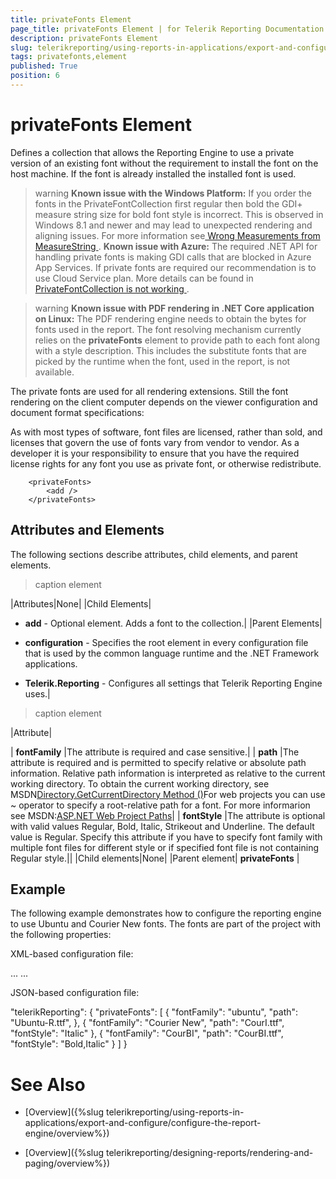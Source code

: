 ```yaml
---
title: privateFonts Element
page_title: privateFonts Element | for Telerik Reporting Documentation
description: privateFonts Element
slug: telerikreporting/using-reports-in-applications/export-and-configure/configure-the-report-engine/privatefonts-element
tags: privatefonts,element
published: True
position: 6
---
```


# privateFonts Element



Defines a collection that allows the Reporting Engine to use a private version
        of an existing font without the requirement to install the font on the host machine.
        If the font is already installed the installed font is used.
      

>warning  __Known issue with the Windows Platform:__ 
>If you order the fonts in the PrivateFontCollection first regular then bold
          the GDI+ measure string size for bold font style is incorrect. 
          This is observed in Windows 8.1 and newer and may lead to unexpected rendering and aligning issues.
          For more information see[
              Wrong Measurements from MeasureString
            ](
              https://github.com/Microsoft/DirectXTK/issues/34
            ).
> __Known issue with Azure:__ 
>The required .NET API for handling private fonts is making GDI calls that are blocked in Azure App Services.
          If private fonts are required our recommendation is to use Cloud Service plan. More details can be found in[
              PrivateFontCollection is not working
            ](
              https://feedback.azure.com/forums/34192--general-feedback/suggestions/31381390-privatefontcollection-is-not-working
            ).
>


>warning  __Known issue with PDF rendering in .NET Core application on Linux:__ 
>The PDF rendering engine needs to obtain the bytes for fonts used in the report. The font resolving mechanism currently relies on the __privateFonts__ element to provide path to each font along with a style description. This includes the substitute fonts that are picked by the runtime when the font, 
          used in the report, is not available.
>


The private fonts are used for all rendering extensions. Still the font rendering on the client
        computer depends on the viewer configuration and document format specifications:
      

As with most types of software, font files are licensed, rather than sold,
        and licenses that govern the use of fonts vary from vendor to vendor.
        As a developer it is your responsibility to ensure that you have the required license rights
        for any font you use as private font, or otherwise redistribute.
      

	
    	<privateFonts>
        	<add />
		</privateFonts>
		



## Attributes and Elements

The following sections describe attributes, child elements, and parent elements.


>caption <privateFonts> element


|Attributes|None|
|Child Elements|

*  __add__ - Optional element. Adds a font to the collection.|
|Parent Elements|

*  __configuration__ - Specifies the root element in every configuration file that is used by
                  the common language runtime and the .NET Framework applications.

*  __Telerik.Reporting__ - Configures all settings that Telerik Reporting Engine uses.|


>caption <add> element


|Attribute|



| __fontFamily__ |The attribute is required and case sensitive.|
| __path__ |The attribute is required and is permitted to specify relative or absolute path information.
                    Relative path information is interpreted as relative to the current working directory.
                    To obtain the current working directory, see MSDN[Directory.GetCurrentDirectory Method ()](https://msdn.microsoft.com/en-us/library/system.io.directory.getcurrentdirectory.aspx)For web projects you can use ~ operator to specify a root-relative path for a font. For more informarion see MSDN:[ASP.NET Web Project Paths](https://msdn.microsoft.com/en-us/library/ms178116.aspx)|
| __fontStyle__ |The attribute is optional with valid values Regular, Bold, Italic, Strikeout and Underline.
                    The default value is Regular.
                    Specify this attribute if you have to specify font family with multiple font
                    files for different style or if specified font file is not containing Regular style.||
|Child elements|None|
|Parent element| __privateFonts__ |

## Example

The following example demonstrates how to configure the reporting engine to use Ubuntu and Courier New fonts.
          The fonts are part of the project with the following properties:
        

XML-based configuration file:

	
<?xml version="1.0"?>
<configuration>
   ...
	<Telerik.Reporting>
		<privateFonts>
			<add fontFamily="ubuntu" path="Ubuntu-R.ttf" />
			<add fontFamily="Courier New" path="CourI.ttf" fontStyle="Italic" />
			<add fontFamily="Courier New" path="CourBI.ttf" fontStyle="Bold, Italic" />
    	</privateFonts>
 	</Telerik.Reporting>
   ...
</configuration>
  			



JSON-based configuration file:

	
  "telerikReporting": {
    "privateFonts": [
      {
        "fontFamily": "ubuntu",
        "path": "Ubuntu-R.ttf",
      },
      {
        "fontFamily": "Courier New",
        "path": "CourI.ttf",
        "fontStyle": "Italic"
      },
      {
        "fontFamily": "CourBI",
        "path": "CourBI.ttf",
        "fontStyle": "Bold,Italic"
      }
    ]
  }
  			



# See Also

 * [Overview]({%slug telerikreporting/using-reports-in-applications/export-and-configure/configure-the-report-engine/overview%})

 * [Overview]({%slug telerikreporting/designing-reports/rendering-and-paging/overview%})

